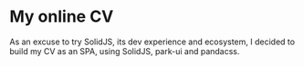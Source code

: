 # My online CV

As an excuse to try SolidJS, its dev experience and ecosystem, I decided to build my CV as an SPA, using SolidJS, park-ui and pandacss.

